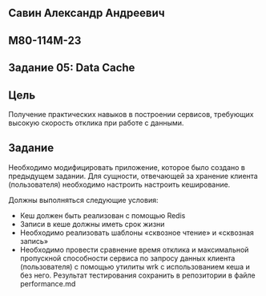 ## Савин Александр Андреевич  
## М80-114М-23  
## Задание 05: Data Cache
## Цель
Получение практических навыков в построении сервисов, требующих высокую скорость отклика при работе с данными.
## Задание
Необходимо модифицировать приложение, которое было создано в предыдущем задании. Для сущности, отвечающей за хранение клиента (пользователя) необходимо настроить настроить кеширование.

Должны выполняться следующие условия:  
- Кеш должен быть реализован с помощью Redis  
- Записи в кеше должны иметь срок жизни  
- Необходимо реализовать шаблоны «сквозное чтение» и «сквозная
запись»  
- Необходимо провести сравнение время отклика и максимальной
пропускной способности сервиса по запросу данных клиента
(пользователя) с помощью утилиты wrk с использованием кеша и без
него. Результат тестирования сохранить в репозитории в файле
performance.md  